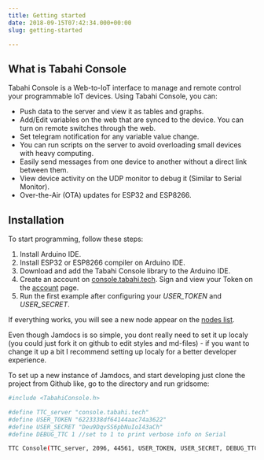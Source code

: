 ```yaml
---
title: Getting started
date: 2018-09-15T07:42:34.000+00:00
slug: getting-started

---
```

## What is Tabahi Console

Tabahi Console is a Web-to-IoT interface to manage and remote control your programmable IoT devices. Using Tabahi Console, you can:

* Push data to the server and view it as tables and graphs.
* Add/Edit variables on the web that are synced to the device. You can turn on remote switches through the web.
* Set telegram notification for any variable value change.
* You can run scripts on the server to avoid overloading small devices with heavy computing.
* Easily send messages from one device to another without a direct link between them.
* View device activity on the UDP monitor to debug it (Similar to Serial Monitor).
* Over-the-Air (OTA) updates for ESP32 and ESP8266.

## Installation

To start programming, follow these steps:

1. Install Arduino IDE.
2. Install ESP32 or ESP8266 compiler on Arduino IDE.
3. Download and add the Tabahi Console library to the Arduino IDE.
4. Create an account on [console.tabahi.tech](http://console.tabahi.tech). Sign and view your Token on the [account](http://console.tabahi.tech/#account) page.
5. Run the first example after configuring your _USER_TOKEN_ and _USER_SECRET_.

If everything works, you will see a new node appear on the [nodes list](http://console.tabahi.tech/#nodes).

Even though Jamdocs is so simple, you dont really need to set it up localy (you could just fork it on github to edit styles and md-files) - if you want to change it up a bit I recommend setting up localy for a better developer experience.

To set up a new instance of Jamdocs, and start developing just clone the project from Github like, go to the directory and run gridsome:

```bash
#include <TabahiConsole.h>

#define TTC_server "console.tabahi.tech"
#define USER_TOKEN "6223338df64144aac74a3622"
#define USER_SECRET "Deu9DqvSS6pbNuIoI43aCh"
#define DEBUG_TTC 1 //set to 1 to print verbose info on Serial

TTC Console(TTC_server, 2096, 44561, USER_TOKEN, USER_SECRET, DEBUG_TTC);

```